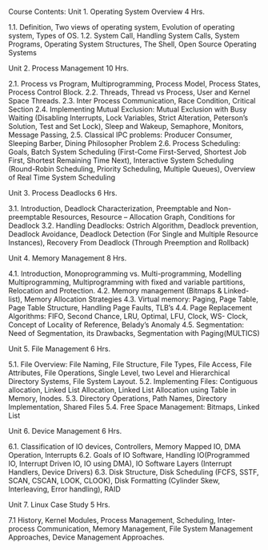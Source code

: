Course Contents:
Unit 1. Operating System Overview 4 Hrs.

1.1. Definition, Two views of operating system, Evolution of operating system, Types of OS.
1.2. System Call, Handling System Calls, System Programs, Operating System Structures, The Shell, Open Source Operating Systems

Unit 2. Process Management 10 Hrs.

2.1. Process vs Program, Multiprogramming, Process Model, Process States, Process Control Block.
2.2. Threads, Thread vs Process, User and Kernel Space Threads.
2.3. Inter Process Communication, Race Condition, Critical Section
2.4. Implementing Mutual Exclusion: Mutual Exclusion with Busy Waiting (Disabling Interrupts, Lock Variables, Strict Alteration, Peterson’s Solution, Test and Set Lock), Sleep and Wakeup, Semaphore, Monitors, Message Passing,
2.5. Classical IPC problems: Producer Consumer, Sleeping Barber, Dining Philosopher Problem
2.6. Process Scheduling: Goals, Batch System Scheduling (First-Come First-Served, Shortest Job First, Shortest Remaining Time Next), Interactive System Scheduling (Round-Robin Scheduling, Priority Scheduling, Multiple Queues), Overview of Real Time System Scheduling

Unit 3. Process Deadlocks 6 Hrs.

3.1. Introduction, Deadlock Characterization, Preemptable and Non-preemptable Resources, Resource – Allocation Graph, Conditions for Deadlock
3.2. Handling Deadlocks: Ostrich Algorithm, Deadlock prevention, Deadlock Avoidance, Deadlock Detection (For Single and Multiple Resource Instances), Recovery From Deadlock (Through Preemption and Rollback)

Unit 4. Memory Management 8 Hrs.

4.1. Introduction, Monoprogramming vs. Multi-programming, Modelling Multiprogramming, Multiprogramming with fixed and variable partitions, Relocation and Protection.
4.2. Memory management (Bitmaps & Linked-list), Memory Allocation Strategies
4.3. Virtual memory: Paging, Page Table, Page Table Structure, Handling Page Faults, TLB’s
4.4. Page Replacement Algorithms: FIFO, Second Chance, LRU, Optimal, LFU, Clock, WS- Clock, Concept of Locality of Reference, Belady’s Anomaly
4.5. Segmentation: Need of Segmentation, its Drawbacks, Segmentation with Paging(MULTICS)

Unit 5. File Management 6 Hrs.

5.1. File Overview: File Naming, File Structure, File Types, File Access, File Attributes, File Operations, Single Level, two Level and Hierarchical Directory Systems, File System Layout.
5.2. Implementing Files: Contiguous allocation, Linked List Allocation, Linked List Allocation using Table in Memory, Inodes.
5.3. Directory Operations, Path Names, Directory Implementation, Shared Files
5.4. Free Space Management: Bitmaps, Linked List

Unit 6. Device Management 6 Hrs.

6.1. Classification of IO devices, Controllers, Memory Mapped IO, DMA Operation, Interrupts
6.2. Goals of IO Software, Handling IO(Programmed IO, Interrupt Driven IO, IO using DMA), IO Software Layers (Interrupt Handlers, Device Drivers)
6.3. Disk Structure, Disk Scheduling (FCFS, SSTF, SCAN, CSCAN, LOOK, CLOOK), Disk Formatting (Cylinder Skew, Interleaving, Error handling), RAID

Unit 7. Linux Case Study 5 Hrs.

7.1 History, Kernel Modules, Process Management, Scheduling, Inter-process Communication, Memory Management, File System Management Approaches, Device Management Approaches.
